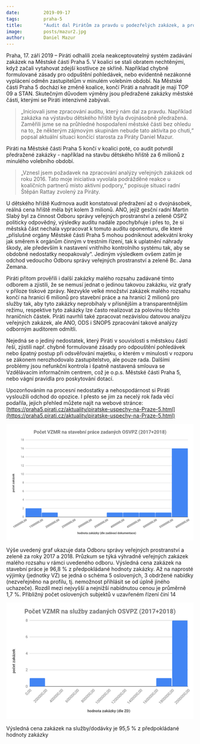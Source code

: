 ```yaml
---
date:         2019-09-17
tags:         praha-5
title:        "Audit dal Pirátům za pravdu u podezřelých zakázek, a proto na Městské části Praha 5 končí"
image: 	      posts/mazur2.jpg
author:       Daniel Mazur
---
```


Praha,  17. září 2019 – Piráti odhalili zcela neakceptovatelný systém zadávání zakázek na Městské části Praha 5. V koalici se stali obratem nechtěnými, když začali vytahovat zdejší kostlivce ze skříně. Například chybně formulované zásady pro odpuštění pohledávek, nebo evidentně nezákonné vyplácení odměn zastupitelům v minulém volebním období.  Na Městské části Praha 5 dochází ke změně koalice, končí Piráti a nahradit je mají TOP 09 a STAN. Skutečným důvodem výměny jsou předražené zakázky městské části, kterými se Piráti intenzivně zabývali.

> „Iniciovali jsme zpracování auditu, který nám dal za pravdu. Například zakázka na výstavbu dětského hřiště byla dvojnásobně předražená. Zaměřili jsme se na průhledné hospodaření městské části bez ohledu na to, že některým zájmovým skupinám nebude tato aktivita po chuti,“ popsal aktuální situaci končící starosta za Piráty Daniel Mazur. 

Piráti na Městské části Praha 5 končí v koalici poté, co audit potvrdil předražené zakázky - například na stavbu dětského hřiště za 6 milionů z minulého volebního období. 

> „Vznesl jsem požadavek na zpracování analýzy veřejných zakázek od roku 2016. Tato moje iniciativa vyvolala podrážděné reakce u koaličních partnerů místo aktivní podpory,“ popisuje situaci radní Štěpán Rattay zvolený za Piráty.

U dětského hřiště Kudrnova audit konstatoval předražení až o dvojnásobek, reálná cena hřiště měla být kolem 3 milionů. ANO, jejíž gesční radní Martin Slabý byl za činnost Odboru správy veřejných prostranství a zeleně OSPZ politicky odpovědný, výsledky auditu nadále zpochybňuje i přes to, že si městská část nechala vypracovat k tomuto auditu oponenturu, dle které „příslušné orgány Městské části Praha 5 mohou podniknout adekvátní kroky jak směrem k orgánům činným v trestním řízení, tak k uplatnění náhrady škody, ale především k nastavení vnitřního kontrolního systému tak, aby se obdobné nedostatky neopakovaly“. Jediným výsledkem ovšem zatím je odchod vedoucího Odboru správy veřejných prostranství a zeleně Bc. Jana Zemana.

Piráti přitom prověřili i další zakázky malého rozsahu zadávané tímto odborem a zjistili, že se nemusí jednat o jedinou takovou zakázku, viz grafy v příloze tiskové zprávy. Nezvykle velké množství zakázek malého rozsahu končí na hranici 6 milionů pro stavební práce a na hranici 2 milionů pro služby tak, aby tyto zakázky neprobíhaly v přísnějším a transparentnějším režimu, respektive tyto zakázky lze často realizovat za polovinu těchto hraničních částek. Piráti navrhli také zpracovat nezávislou datovou analýzu veřejných zakázek, ale ANO, ODS i SNOP5 zpracování takové analýzy odborným auditorem odmítli.

Nejedná se o jediný nedostatek, který Piráti v souvislosti s městskou částí řeší, zjistili např. chybně formulované zásady pro odpouštění pohledávek nebo špatný postup při odsvěřování majetku, o kterém v minulosti v rozporu se zákonem nerozhodovalo zastupitelstvo, ale pouze rada. Dalšími problémy jsou nefunkční kontrola i špatně nastavená smlouva se Vzdělávacím informačním centrem, což je o.p.s. Městské části Praha 5, nebo vágní pravidla pro poskytování dotací.

Upozorňováním na procesní nedostatky a nehospodárnost si Piráti vysloužili odchod do opozice. I přesto se jim za necelý rok řada věcí podařila, jejich přehled můžete najít na webové stránce: [https://praha5.pirati.cz/aktuality/piratske-uspechy-na-Praze-5.html](https://praha5.pirati.cz/aktuality/piratske-uspechy-na-Praze-5.html)

![Grafika 1](/assets/img/posts/grafika-5-1.png "Veřejné zakázky malého rozsahu")

Výše uvedený graf ukazuje data Odboru správy veřejných prostranství a zeleně za roky 2017 a 2018. Průzkum se týká výhradně veřejných zakázek malého rozsahu v rámci uvedeného odboru. Výsledná cena zakázek na stavební práce je 96,8 % z předpokládané hodnoty zakázky. Až na naprosté výjimky (jednotky VZ) se jedná o schéma 5 oslovených, 3 obdržené nabídky (nezveřejněno na profilu, tj. nemožnost přihlásit se od úplně jiného uchazeče). Rozdíl mezi nejvyšší a nejnižší nabídnutou cenou je průměrně 1,7 %. Přibližný počet oslovených subjektů v uzavřeném řízení činí 14

![Grafika 2](/assets/img/posts/grafika-5-2.png "Výsledná cena zakázek")

Výsledná cena zakázek na služby/dodávky je 95,5 % z předpokládané hodnoty zakázky

 



